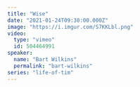 ```yaml
---
title: "Wise"
date: "2021-01-24T09:30:00.000Z"
image: "https://i.imgur.com/S7KKLbl.png"
video:
  type: "vimeo"
  id: 504464991
speaker:
  name: "Bart Wilkins"
  permalink: "bart-wilkins"
series: "life-of-tim"
---
```

